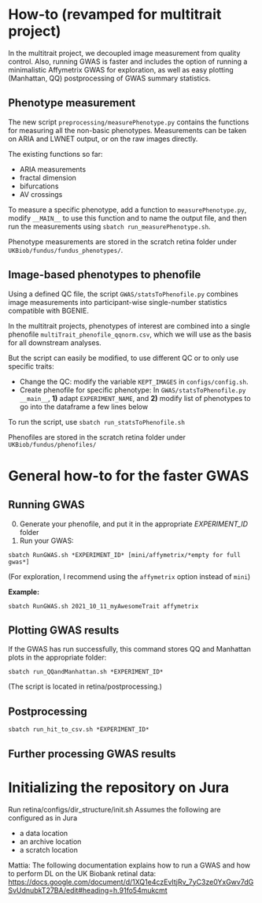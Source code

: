 # How-to (revamped for multitrait project)
In the multitrait project, we decoupled image measurement from quality control. Also, running GWAS is faster and includes the option of running a minimalistic Affymetrix GWAS for exploration, as well as easy plotting (Manhattan, QQ) postprocessing of GWAS summary statistics.

## Phenotype measurement
The new script `preprocessing/measurePhenotype.py` contains the functions for measuring all the non-basic phenotypes. Measurements can be taken on ARIA and LWNET output, or on the raw images directly.

The existing functions so far:
* ARIA measurements
* fractal dimension
* bifurcations
* AV crossings

To measure a specific phenotype, add a function to `measurePhenotype.py`, modify `__MAIN__` to use this function and to name the output file, and then run the measurements using `sbatch run_measurePhenotype.sh`.

Phenotype measurements are stored in the scratch retina folder under `UKBiob/fundus/fundus_phenotypes/`.

## Image-based phenotypes to phenofile
Using a defined QC file, the script `GWAS/statsToPhenofile.py` combines image measurements into participant-wise single-number statistics compatible with BGENIE.

In the multitrait projects, phenotypes of interest are combined into a single phenofile `multiTrait_phenofile_qqnorm.csv`, which we will use as the basis for all downstream analyses.

But the script can easily be modified, to use different QC or to only use specific traits:
* Change the QC: modify the variable `KEPT_IMAGES` in `configs/config.sh`.
* Create phenofile for specific phenotype: In `GWAS/statsToPhenofile.py` `__main__`, **1)** adapt `EXPERIMENT_NAME`, and **2)** modify list of phenotypes to go into the dataframe a few lines below

To run the script, use `sbatch run_statsToPhenofile.sh`

Phenofiles are stored in the scratch retina folder under `UKBiob/fundus/phenofiles/`



# General how-to for the faster GWAS
## Running GWAS
0) Generate your phenofile, and put it in the appropriate *EXPERIMENT_ID* folder
1) Run your GWAS:

`sbatch RunGWAS.sh *EXPERIMENT_ID* [mini/affymetrix/*empty for full gwas*]`

(For exploration, I recommend using the `affymetrix` option instead of `mini`)

**Example:**

`sbatch RunGWAS.sh 2021_10_11_myAwesomeTrait affymetrix`

## Plotting GWAS results
If the GWAS has run successfully, this command stores QQ and Manhattan plots in the appropriate folder:

`sbatch run_QQandManhattan.sh *EXPERIMENT_ID*`

(The script is located in retina/postprocessing.)

## Postprocessing

`sbatch run_hit_to_csv.sh *EXPERIMENT_ID*`

## Further processing GWAS results

# Initializing the repository on Jura

Run retina/configs/dir_structure/init.sh
  Assumes the following are configured as in Jura
  - a data location
  - an archive location
  - a scratch location

Mattia: The following documentation explains how to run a GWAS and how to perform DL on the UK Biobank retinal data:
https://docs.google.com/document/d/1XQ1e4czEvItjRv_7yC3ze0YxGwv7dGSvUdnubkT27BA/edit#heading=h.91fo54mukcmt
